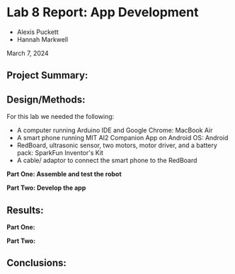 # Lab 8 Report: App Development
* Alexis Puckett
* Hannah Markwell

March 7, 2024


## Project Summary:


## Design/Methods:
For this lab we needed the following:
* A computer running Arduino IDE and Google Chrome: MacBook Air
* A smart phone running MIT AI2 Companion App on Android OS: Android
* RedBoard, ultrasonic sensor, two motors, motor driver, and a battery pack: SparkFun Inventor's Kit
* A cable/ adaptor to connect the smart phone to the RedBoard

**Part One: Assemble and test the robot**

**Part Two: Develop the app**


## Results:

**Part One:**

**Part Two:**

## Conclusions:
